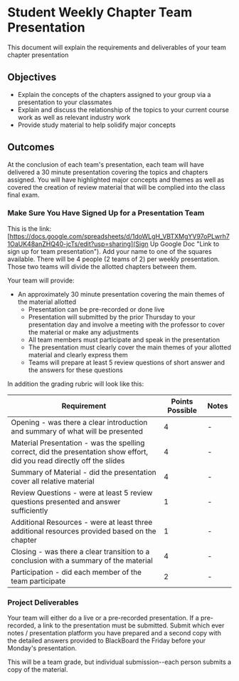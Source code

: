 # Student Weekly Chapter Team Presentation

This document will explain the requirements and deliverables of your team chapter presentation

## Objectives

* Explain the concepts of the chapters assigned to your group via a presentation to your classmates
* Explain and discuss the relationship of the topics to your current course work as well as relevant industry work
* Provide study material to help solidify major concepts

## Outcomes

At the conclusion of each team's presentation, each team will have delivered a 30 minute presentation covering the topics and chapters assigned.  You will have highlighted major concepts and themes as well as covered the creation of review material that will be complied into the class final exam.

### Make Sure You Have Signed Up for a Presentation Team

This is the link: [https://docs.google.com/spreadsheets/d/1doWLgH_VBTXMgYV97oPLwrh71OaUK48anZHQ40-jcTs/edit?usp=sharing](Sign Up Google Doc "Link to sign up for team presentation"). Add your name to one of the squares available. There will be 4 people (2 teams of 2) per weekly presentation.  Those two teams will divide the allotted chapters between them.

Your team will provide:

* An approximately 30 minute presentation covering the main themes of the material allotted
  * Presentation can be pre-recorded or done live
  * Presentation will submitted by the prior Thursday to your presentation day and involve a meeting with the professor to cover the material or make any adjustments
  * All team members must participate and speak in the presentation
  * The presentation must clearly cover the main themes of your allotted material and clearly express them
  * Teams will prepare at least 5 review questions of short answer and the answers for these questions

In addition the grading rubric will look like this:

Requirement | Points Possible | Notes |
----------|------|------
Opening - was there a clear introduction and summary of what will be presented | 4 | -
Material Presentation - was the spelling correct, did the presentation show effort, did you read directly off the slides | 4 | -
Summary of Material - did the presentation cover all relative material | 4 | -
Review Questions - were at least 5 review questions presented and answer sufficiently | 1 | -
Additional Resources - were at least three additional resources provided based on the chapter | 1 | -
Closing - was there a clear transition to a conclusion with a summary of the material | 4 | -
Participation - did each member of the team participate | 2 | -

### Project Deliverables

Your team will either do a live or a pre-recorded presentation.  If a pre-recorded, a link to the presentation must be submitted.  Submit which ever notes / presentation platform you have prepared and a second copy with the detailed answers provided to BlackBoard the Friday before your Monday's presentation.

This will be a team grade, but individual submission--each person submits a copy of the material.
